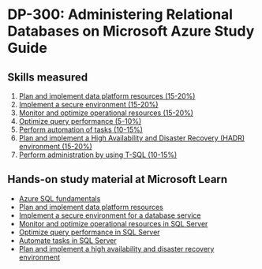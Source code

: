 # DP-300: Administering Relational Databases on Microsoft Azure Study Guide

## Skills measured
1. [Plan and implement data platform resources (15-20%)](1-Plan%20and%20implement%20data%20platform%20resources%20(15-20%25).md)
2. [Implement a secure environment (15-20%)](2-Implement%20a%20secure%20environment%20(15-20%25).md)
3. [Monitor and optimize operational resources (15-20%)](3-Monitor%20and%20optimize%20operational%20resources%20(15-20%25).md)
4. [Optimize query performance (5-10%)](4-Optimize%20query%20performance%20(5-10%25).md)
5. [Perform automation of tasks (10-15%)](5-Perform%20automation%20of%20tasks%20(10-15%25).md)
6. [Plan and implement a High Availability and Disaster Recovery (HADR) environment (15-20%)](6-Plan%20and%20implement%20a%20High%20Availability%20and%20Disaster%20Recovery%20(HADR)%20environment%20(15-20%25).md)
7. [Perform administration by using T-SQL (10-15%)](7-Perform%20administration%20by%20using%20T-SQL%20(10-15%25).md)

## Hands-on study material at Microsoft Learn

- [Azure SQL fundamentals](https://docs.microsoft.com/en-us/learn/paths/azure-sql-fundamentals/)
- [Plan and implement data platform resources](https://docs.microsoft.com/en-us/learn/paths/plan-implement-data-platform-resources/)
- [Implement a secure environment for a database service](https://docs.microsoft.com/en-us/learn/paths/implement-secure-environment-database-service/)
- [Monitor and optimize operational resources in SQL Server](https://docs.microsoft.com/en-us/learn/paths/monitor-optimize-operational-resources-sql-server/)
- [Optimize query performance in SQL Server](https://docs.microsoft.com/en-us/learn/paths/optimize-query-performance-sql-server/)
- [Automate tasks in SQL Server](https://docs.microsoft.com/en-us/learn/paths/automate-tasks-sql-server/)
- [Plan and implement a high availability and disaster recovery environment](https://docs.microsoft.com/en-us/learn/paths/plan-implement-high-availability-disaster-recovery-environment/)